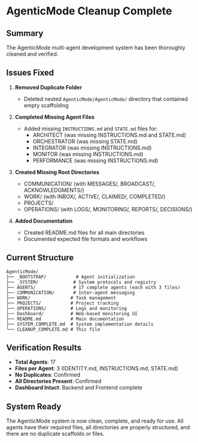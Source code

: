 # AgenticMode Cleanup Complete

## Summary

The AgenticMode multi-agent development system has been thoroughly cleaned and verified.

## Issues Fixed

1. **Removed Duplicate Folder**
   - Deleted nested `AgenticMode/AgenticMode/` directory that contained empty scaffolding

2. **Completed Missing Agent Files**
   - Added missing `INSTRUCTIONS.md` and `STATE.md` files for:
     - ARCHITECT (was missing INSTRUCTIONS.md and STATE.md)
     - ORCHESTRATOR (was missing STATE.md)
     - INTEGRATOR (was missing INSTRUCTIONS.md)
     - MONITOR (was missing INSTRUCTIONS.md)
     - PERFORMANCE (was missing INSTRUCTIONS.md)

3. **Created Missing Root Directories**
   - COMMUNICATION/ (with MESSAGES/, BROADCAST/, ACKNOWLEDGMENTS/)
   - WORK/ (with INBOX/, ACTIVE/, CLAIMED/, COMPLETED/)
   - PROJECTS/
   - OPERATIONS/ (with LOGS/, MONITORING/, REPORTS/, DECISIONS/)

4. **Added Documentation**
   - Created README.md files for all main directories
   - Documented expected file formats and workflows

## Current Structure

```
AgenticMode/
├── _BOOTSTRAP/           # Agent initialization
├── _SYSTEM/             # System protocols and registry
├── AGENTS/              # 17 complete agents (each with 3 files)
├── COMMUNICATION/       # Inter-agent messaging
├── WORK/               # Task management
├── PROJECTS/           # Project tracking
├── OPERATIONS/         # Logs and monitoring
├── Dashboard/          # Web-based monitoring UI
├── README.md           # Main documentation
├── SYSTEM_COMPLETE.md  # System implementation details
└── CLEANUP_COMPLETE.md # This file

```

## Verification Results

- **Total Agents**: 17
- **Files per Agent**: 3 (IDENTITY.md, INSTRUCTIONS.md, STATE.md)
- **No Duplicates**: Confirmed
- **All Directories Present**: Confirmed
- **Dashboard Intact**: Backend and Frontend complete

## System Ready

The AgenticMode system is now clean, complete, and ready for use. All agents have their required files, all directories are properly structured, and there are no duplicate scaffolds or files.